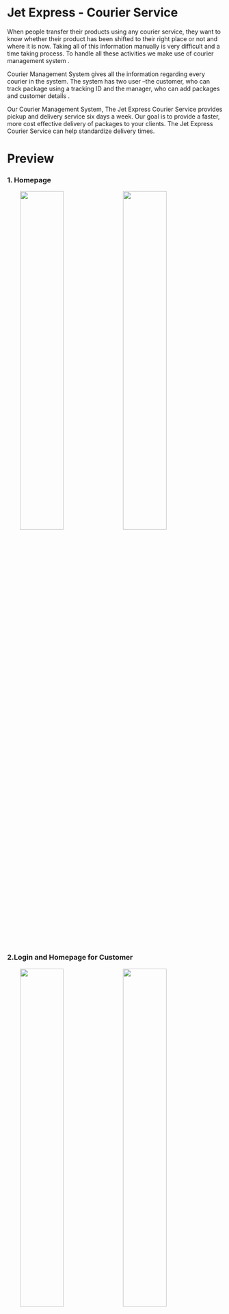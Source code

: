 
# Jet Express - Courier Service
When people transfer their products using any courier service, they want to know whether their product has been shifted to their right place or not and where it is now. Taking all of this information manually is very difficult and a time taking process. To handle all these activities we make use of courier management system .

Courier Management System gives all the information regarding every courier in the system. The system has two user –the customer, who can track package using a tracking ID and the manager, who can add packages and customer details .

Our Courier Management System, The Jet Express Courier Service provides pickup and delivery service six days a week. Our goal is to provide a faster, more cost effective delivery of packages to your clients. The Jet Express Courier Service can help standardize delivery times.

# Preview
### 1. Homepage
<p float="left">
  &ensp; &ensp; &nbsp;
  <img src="https://user-images.githubusercontent.com/96954007/185808959-0c1a2dc5-f96b-4c59-86d8-d234f94d10d2.png" width="45%" />
  &ensp;
  <img src="https://user-images.githubusercontent.com/96954007/185808976-c3e2f410-f52f-407d-abba-19a9a13d8b3c.png" width="45%" /> 
</p>

### 2.Login and Homepage for Customer
<p float="left">
  &ensp; &ensp; &nbsp;
  <img src="https://user-images.githubusercontent.com/96954007/185809037-62961ef6-05f1-4632-a299-036c1119cdd1.png" width="45%" />
  &ensp;
  <img src="https://user-images.githubusercontent.com/96954007/185809063-4637a96e-14a6-4cc0-9432-5533ee9a7ace.png" width="45%" /> 
</p>


### 3.Login and Homepage for Manager
<p float="left">
  &ensp; &ensp; &nbsp;
  <img src="https://user-images.githubusercontent.com/96954007/185809092-d0438e10-84ff-44ba-9f0f-12e4d66fbccf.png" width="45%" />
  &ensp;
  <img src="https://user-images.githubusercontent.com/96954007/185809103-971f6ef5-f92c-431a-847d-2f5ed65003d5.png" width="45%" /> 
</p>

### 3.New Courier Portal and New User Registration
<p float="left">
  &ensp; &ensp; &nbsp;
  <img src="https://user-images.githubusercontent.com/96954007/185809154-11334ec7-9f34-4de4-9a79-dfbbb655dffc.png" width="45%" />
  &ensp;
  <img src="https://user-images.githubusercontent.com/96954007/185809165-ab9b4811-f532-493d-94b1-b2da7a658c52.png" width="45%" /> 
</p>

# Implementation
Designed and implemented a courier management system using PHP, Bootstrap, Advanced CSS, MySQL with an to aim to provide a faster, more cost-effective delivery of packages to your clients. The Jet Express Courier Service can help standardize delivery times. 

## Contributors 
1. <a href="https://www.linkedin.com/in/fozail-ahmed-3297ab236/">Fozail Ahmed </a>
2. <a href="https://www.linkedin.com/in/ananya-bhombore-674870245/">Ananya Bhombore </a>

